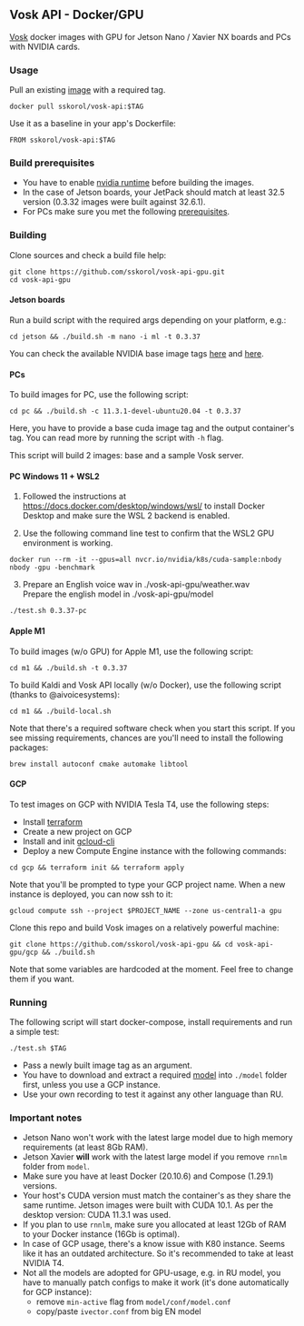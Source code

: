 ## Vosk API - Docker/GPU

[Vosk](https://github.com/alphacep/vosk-api) docker images with GPU for Jetson Nano / Xavier NX boards and PCs with NVIDIA cards.

### Usage

Pull an existing [image](https://hub.docker.com/r/sskorol/vosk-api) with a required tag.

```shell
docker pull sskorol/vosk-api:$TAG
```

Use it as a baseline in your app's Dockerfile:

```shell
FROM sskorol/vosk-api:$TAG
```

### Build prerequisites

- You have to enable [nvidia runtime](https://github.com/dusty-nv/jetson-containers#docker-default-runtime) before building the images.
- In the case of Jetson boards, your JetPack should match at least 32.5 version (0.3.32 images were built against 32.6.1).
- For PCs make sure you met the following [prerequisites](https://medium.com/geekculture/installing-cudnn-and-cuda-toolkit-on-ubuntu-20-04-for-machine-learning-tasks-f41985fcf9b2).

### Building

Clone sources and check a build file help:

```shell
git clone https://github.com/sskorol/vosk-api-gpu.git
cd vosk-api-gpu
```

#### Jetson boards

Run a build script with the required args depending on your platform, e.g.:

```shell
cd jetson && ./build.sh -m nano -i ml -t 0.3.37
```

You can check the available NVIDIA base image tags [here](https://ngc.nvidia.com/catalog/containers/nvidia:l4t-base) and [here](https://ngc.nvidia.com/catalog/containers/nvidia:l4t-ml). 

#### PCs

To build images for PC, use the following script:

```shell
cd pc && ./build.sh -c 11.3.1-devel-ubuntu20.04 -t 0.3.37
```

Here, you have to provide a base cuda image tag and the output container's tag. You can read more by running the script with `-h` flag.

This script will build 2 images: base and a sample Vosk server.

#### PC Windows 11 + WSL2
1. Followed the instructions at https://docs.docker.com/desktop/windows/wsl/ to install Docker Desktop and make sure the WSL 2 backend is enabled.

2. Use the following command line test to confirm that the WSL2 GPU environment is working.
```shell
docker run --rm -it --gpus=all nvcr.io/nvidia/k8s/cuda-sample:nbody nbody -gpu -benchmark
```
3. Prepare an English voice wav in ./vosk-api-gpu/weather.wav  
Prepare the english model in ./vosk-api-gpu/model
```shell
./test.sh 0.3.37-pc
```

#### Apple M1

To build images (w/o GPU) for Apple M1, use the following script:

```shell
cd m1 && ./build.sh -t 0.3.37
```

To build Kaldi and Vosk API locally (w/o Docker), use the following script (thanks to @aivoicesystems):

```shell
cd m1 && ./build-local.sh
```

Note that there's a required software check when you start this script. If you see missing requirements, chances are you'll need to install the following packages:

```shell
brew install autoconf cmake automake libtool
```

#### GCP

To test images on GCP with NVIDIA Tesla T4, use the following steps:

- Install [terraform](https://learn.hashicorp.com/tutorials/terraform/install-cli)
- Create a new project on GCP
- Install and init [gcloud-cli](https://cloud.google.com/sdk/docs/install-sdk)
- Deploy a new Compute Engine instance with the following commands:

```shell
cd gcp && terraform init && terraform apply
```

Note that you'll be prompted to type your GCP project name. When a new instance is deployed, you can now ssh to it:

```shell
gcloud compute ssh --project $PROJECT_NAME --zone us-central1-a gpu
```

Clone this repo and build Vosk images on a relatively powerful machine:

```shell
git clone https://github.com/sskorol/vosk-api-gpu && cd vosk-api-gpu/gcp && ./build.sh
```

Note that some variables are hardcoded at the moment. Feel free to change them if you want.

### Running

The following script will start docker-compose, install requirements and run a simple test:

```shell
./test.sh $TAG
```

- Pass a newly built image tag as an argument.
- You have to download and extract a required [model](https://alphacephei.com/vosk/models) into `./model` folder first, unless you use a GCP instance.
- Use your own recording to test it against any other language than RU.

### Important notes

- Jetson Nano won't work with the latest large model due to high memory requirements (at least 8Gb RAM).
- Jetson Xavier **will** work with the latest large model if you remove `rnnlm` folder from `model`.
- Make sure you have at least Docker (20.10.6) and Compose (1.29.1) versions.
- Your host's CUDA version must match the container's as they share the same runtime. Jetson images were built with CUDA 10.1. As per the desktop version: CUDA 11.3.1 was used.
- If you plan to use `rnnlm`, make sure you allocated at least 12Gb of RAM to your Docker instance (16Gb is optimal).
- In case of GCP usage, there's a know issue with K80 instance. Seems like it has an outdated architecture. So it's recommended to take at least NVIDIA T4.
- Not all the models are adopted for GPU-usage, e.g. in RU model, you have to manually patch configs to make it work (it's done automatically for GCP instance):
  - remove `min-active` flag from `model/conf/model.conf`
  - copy/paste `ivector.conf` from big EN model
